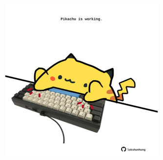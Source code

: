<!-- built at 19/02/2024, 16:00:43 UTC -->
<p align="center">
  <img width="500" height="500" src="./ReadmeImage.svg">
</p>

